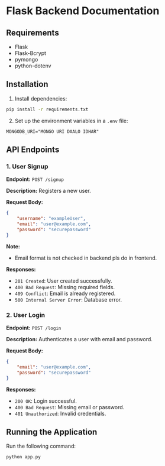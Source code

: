# Flask Backend Documentation

## Requirements

-   Flask
-   Flask-Bcrypt
-   pymongo
-   python-dotenv

## Installation

1.  Install dependencies:

```sh
pip install -r requirements.txt
```

2. Set up the environment variables in a `.env` file:

```env
MONGODB_URI="MONGO URI DAALO IDHAR"
```

## API Endpoints

### 1. User Signup

**Endpoint:** `POST /signup`

**Description:** Registers a new user.

**Request Body:**

```json
{
    "username": "exampleUser",
    "email": "user@example.com",
    "password": "securepassword"
}
```

**Note:**

-   Email format is not checked in backend pls do in frontend.

**Responses:**

-   `201 Created`: User created successfully.
-   `400 Bad Request`: Missing required fields.
-   `409 Conflict`: Email is already registered.
-   `500 Internal Server Error`: Database error.

### 2. User Login

**Endpoint:** `POST /login`

**Description:** Authenticates a user with email and password.

**Request Body:**

```json
{
    "email": "user@example.com",
    "password": "securepassword"
}
```

**Responses:**

-   `200 OK`: Login successful.
-   `400 Bad Request`: Missing email or password.
-   `401 Unauthorized`: Invalid credentials.

## Running the Application

Run the following command:

```sh
python app.py
```
